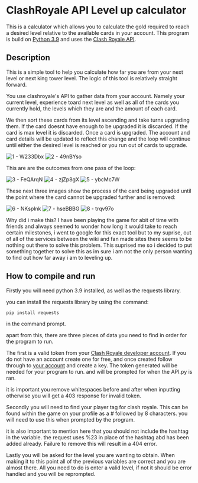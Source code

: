 
# ClashRoyale API Level up calculator

This is a calculator which allows you to calculate the gold required to reach a desired level relative to the available cards in your account.
This program is build on [Python 3.9](https://www.python.org/downloads/release/python-390/) and uses the [Clash Royale API](https://developer.clashroyale.com/#/).

## Description

This is a simple tool to help you calculate how far you are from your next level or next king tower level. The logic of this tool is relatively straight forward. 

You use clashroyale's API to gather data from your account. Namely your current level, experience toard next level as well as all of the cards you currently hold, the levels which they are and the amount of each card.

We then sort these cards from its level ascending and take turns upgrading them. If the card doesnt have enough to be upgraded it is discarded. If the card is max level it is discarded. Once a card is upgraded. The account and card details will be updated to reflect this change and the loop will continue until either the desired level is reached or you run out of cards to upgrade.

![1 - W233Dbx](https://user-images.githubusercontent.com/118275848/226440257-834dd2c5-6c2e-478b-b6c1-f3cd84bedb56.png)
![2 - 49nBYso](https://user-images.githubusercontent.com/118275848/226440295-7d5fce29-5f5c-45c8-b0dc-2a07a8a1c1ff.png)

This are are the outcomes from one pass of the loop:

![3 - FeQArqN](https://user-images.githubusercontent.com/118275848/226440308-0366fd9b-d579-4b61-bc71-eee60c389dc4.png)
![4 - zjZp8gX](https://user-images.githubusercontent.com/118275848/226440322-6a7a44c0-35ac-4421-bb9e-7833a098a7b1.png)
![5 - ybcMc7W](https://user-images.githubusercontent.com/118275848/226440334-6b1f381d-61a2-4f4d-956c-33bc6c6b9833.png)

These next three images show the process of the card being upgraded until the point where the card cannot be upgraded further and is removed:

![6 - NKsplnk](https://user-images.githubusercontent.com/118275848/226440357-41dc8da0-20e6-45a4-868d-54b289079abe.png)
![7 - hseBBBG](https://user-images.githubusercontent.com/118275848/226440422-08d88c8f-07b3-47ba-b3e8-109d98d8418d.png)
![8 - trqv97o](https://user-images.githubusercontent.com/118275848/226440435-e52a547d-877b-46b2-86f4-ae5439681622.png)

Why did i make this? I have been playing the game for abit of time with friends and always seemed to wonder how long it would take to reach certain milestones, i went to google for this exact tool but to my suprise, out of all of the services between the wiki and fan made sites there seems to be nothing out there to solve this problem. This suprised me so i decided to put something together to solve this as im sure i am not the only person wanting to find out how far away i am to leveling up.


## How to compile and run

Firstly you will need python 3.9 installed, as well as the requests library.

you can install the requests library by using the command:

    pip install requests
in the command prompt.

apart from this, there are three pieces of data you need to find in order for the program to run. 

The first is a valid token from your [Clash Royale developer account](https://developer.clashroyale.com/#/). 
If you do not have an account create one for free, and once created follow through to [your account](https://developer.clashroyale.com/#/account) and create a key. The token generated will be needed for your program to run. and will be prompted for when the API.py is ran.

   
it is important you remove whitespaces before and after when inputting otherwise you will get a 403 response for invalid token.

Secondly you will need to find your player tag for clash royale. This can be found within the game on your profile as a # followed by 8 characters. you will need to use this when prompted by the program.

   it is also important to mention here that you should not include the hashtag in the variable. the request uses %23 in place of the hashtag abd has been added already. Failure to remove this will result in a 404 error.

Lastly you will be asked for the level you are wanting to obtain. When making it to this point all of the previous variables are correct and you are almost there. All you need to do is enter a valid level, if not it should be error handled and you will be reprompted. 


   
